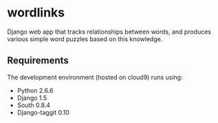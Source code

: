 wordlinks
=========

Django web app that tracks relationships between words, and produces various simple word puzzles based on this knowledge.

Requirements
------------

The development environment (hosted on cloud9) runs using:

* Python 2.6.6
* Django 1.5
* South 0.8.4
* Django-taggit 0.10

